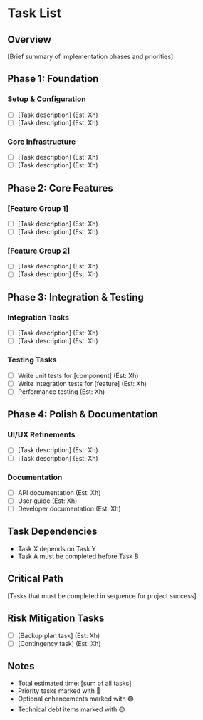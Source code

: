 # Task List

## Overview

[Brief summary of implementation phases and priorities]

## Phase 1: Foundation

### Setup & Configuration

- [ ] [Task description] (Est: Xh)
- [ ] [Task description] (Est: Xh)

### Core Infrastructure

- [ ] [Task description] (Est: Xh)
- [ ] [Task description] (Est: Xh)

## Phase 2: Core Features

### [Feature Group 1]

- [ ] [Task description] (Est: Xh)
- [ ] [Task description] (Est: Xh)

### [Feature Group 2]

- [ ] [Task description] (Est: Xh)
- [ ] [Task description] (Est: Xh)

## Phase 3: Integration & Testing

### Integration Tasks

- [ ] [Task description] (Est: Xh)
- [ ] [Task description] (Est: Xh)

### Testing Tasks

- [ ] Write unit tests for [component] (Est: Xh)
- [ ] Write integration tests for [feature] (Est: Xh)
- [ ] Performance testing (Est: Xh)

## Phase 4: Polish & Documentation

### UI/UX Refinements

- [ ] [Task description] (Est: Xh)
- [ ] [Task description] (Est: Xh)

### Documentation

- [ ] API documentation (Est: Xh)
- [ ] User guide (Est: Xh)
- [ ] Developer documentation (Est: Xh)

## Task Dependencies

- Task X depends on Task Y
- Task A must be completed before Task B

## Critical Path

[Tasks that must be completed in sequence for project success]

## Risk Mitigation Tasks

- [ ] [Backup plan task] (Est: Xh)
- [ ] [Contingency task] (Est: Xh)

## Notes

- Total estimated time: [sum of all tasks]
- Priority tasks marked with 🔴
- Optional enhancements marked with 🟢
- Technical debt items marked with 🟡
